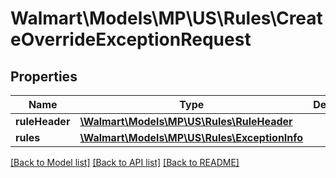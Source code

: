 # Walmart\Models\MP\US\Rules\CreateOverrideExceptionRequest

## Properties

Name | Type | Description | Notes
------------ | ------------- | ------------- | -------------
**ruleHeader** | [**\Walmart\Models\MP\US\Rules\RuleHeader**](RuleHeader.md) |  | [optional]
**rules** | [**\Walmart\Models\MP\US\Rules\ExceptionInfo**](ExceptionInfo.md) |  | [optional]


[[Back to Model list]](./) [[Back to API list]](../../../../../README.md#supported-apis) [[Back to README]](../../../../../README.md)
